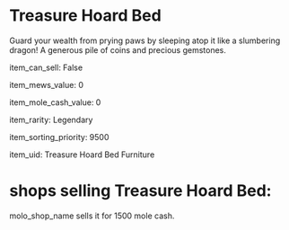 # Treasure Hoard Bed

Guard your wealth from prying paws by sleeping atop it like a slumbering dragon! A generous pile of coins and precious gemstones.

item_can_sell: False

item_mews_value: 0

item_mole_cash_value: 0

item_rarity: Legendary

item_sorting_priority: 9500

item_uid: Treasure Hoard Bed Furniture

# shops selling Treasure Hoard Bed:

molo_shop_name sells it for 1500 mole cash.